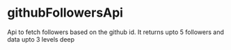 # githubFollowersApi
Api to fetch followers based on the github id. It returns upto 5 followers and data upto 3 levels deep
